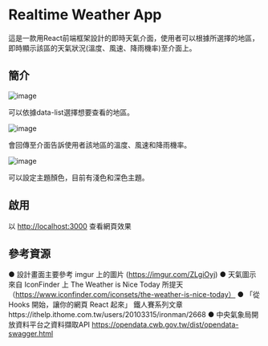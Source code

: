 # Realtime Weather App

這是一款用React前端框架設計的即時天氣介面，使用者可以根據所選擇的地區，即時顯示該區的天氣狀況(溫度、風速、降雨機率)至介面上。

## 簡介

![image](https://user-images.githubusercontent.com/98528149/203065926-74e54eca-da8e-4d0a-8a1f-d94f19afb00e.png)

可以依據data-list選擇想要查看的地區。

![image](https://user-images.githubusercontent.com/98528149/203066118-63e2cb85-3409-467f-b603-b720a3f186b0.png)

會回傳至介面告訴使用者該地區的溫度、風速和降雨機率。

![image](https://user-images.githubusercontent.com/98528149/203066377-a66f5a96-8cc5-4ae2-89d1-445ef5eba255.png)

可以設定主題顏色，目前有淺色和深色主題。

## 啟用

以 [http://localhost:3000](http://localhost:3000) 查看網頁效果

## 參考資源
● 設計畫面主要參考 imgur 上的圖片 (https://imgur.com/ZLgiOyj)
● 天氣圖示來自 IconFinder 上 The Weather is Nice Today 所提天（https://www.iconfinder.com/iconsets/the-weather-is-nice-today）
● 「從 Hooks 開始，讓你的網頁 React 起來」 鐵人賽系列文章https://ithelp.ithome.com.tw/users/20103315/ironman/2668
● 中央氣象局開放資料平台之資料擷取API
https://opendata.cwb.gov.tw/dist/opendata-swagger.html


